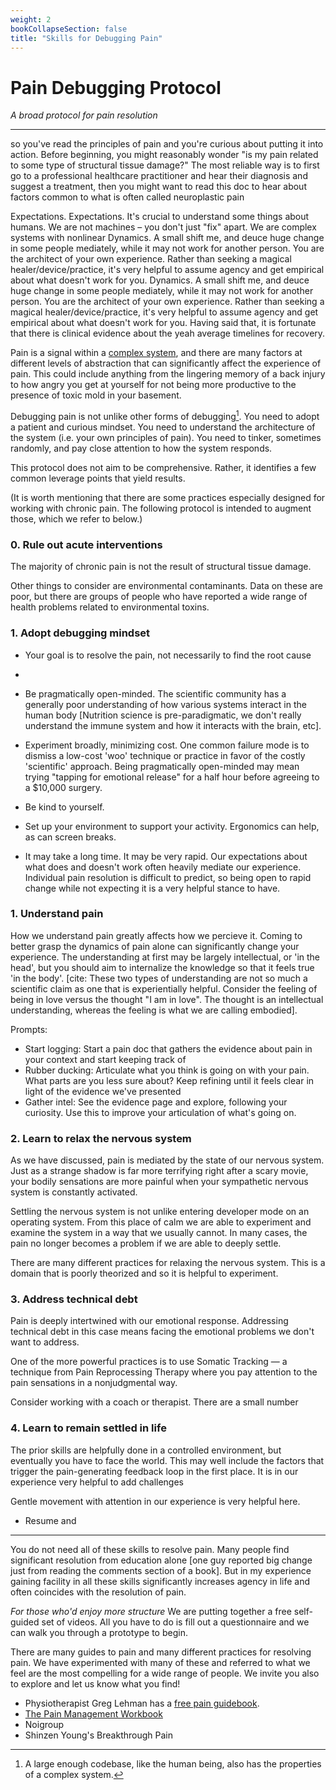 ```yaml
---
weight: 2
bookCollapseSection: false
title: "Skills for Debugging Pain"
---
```


# Pain Debugging Protocol

*A broad protocol for pain resolution*

---

 so you've read the principles of pain and you're curious about putting it into action. Before beginning, you might reasonably wonder "is my pain related to some type of structural tissue damage?" The most reliable way is to first go to a professional healthcare practitioner and hear their diagnosis and suggest a treatment, then you might want to read this doc to hear about factors common to what is often called neuroplastic pain

 Expectations.
Expectations.
It's crucial to understand some things about humans. We are not machines – you don't just "fix" apart. We are complex systems with nonlinear Dynamics. A small shift me, and deuce huge change in some people mediately, while it may not work for another person. You are the architect of your own experience. Rather than seeking a magical healer/device/practice, it's very helpful to assume agency and get empirical about what doesn't work for you.
Dynamics. A small shift me, and deuce huge change in some people mediately, while it may not work for another person. You are the architect of your own experience. Rather than seeking a magical healer/device/practice, it's very helpful to assume agency and get empirical about what doesn't work for you.
Having said that, it is fortunate that there is clinical evidence about the yeah average timelines for recovery. 

Pain is a signal within a [complex system](https://en.wikipedia.org/wiki/Complex_system), and there are many factors at different levels of abstraction that can significantly affect the experience of pain. This could include anything from the lingering memory of a back injury to how angry you get at yourself for not being more productive to the presence of toxic mold in your basement.

Debugging pain is not unlike other forms of debugging[^1]. You need to adopt a patient and curious mindset. You need to understand the architecture of the system (i.e. your own principles of pain). You need to tinker, sometimes randomly, and pay close attention to how the system responds.

This protocol does not aim to be comprehensive. Rather, it identifies a few common leverage points that yield results.



(It is worth mentioning that there are some practices especially designed for working with chronic pain. The following protocol is intended to augment those, which we refer to below.)

### 0. Rule out acute interventions

The majority of chronic pain is not the result of structural tissue damage. 

Other things to consider are environmental contaminants. Data on these are poor, but there are groups of people who have reported a wide range of health problems related to environmental toxins. 


### 1. Adopt debugging mindset

- Your goal is to resolve the pain, not necessarily to find the root cause
- 
- Be pragmatically open-minded. The scientific community has a generally poor understanding of how various systems interact in the human body [Nutrition science is pre-paradigmatic, we don't really understand the immune system and how it interacts with the brain, etc]. 
- Experiment broadly, minimizing cost. One common failure mode is to dismiss a low-cost 'woo' technique or practice in favor of the costly 'scientific' approach. Being pragmatically open-minded may mean trying "tapping for emotional release" for a half hour before agreeing to a $10,000 surgery.

- Be kind to yourself. 

- Set up your environment to support your activity. Ergonomics can help, as can screen breaks.

- It may take a long time. It may be very rapid. Our expectations about what does and doesn't work often heavily mediate our experience. Individual pain resolution is difficult to predict, so being open to rapid change while not expecting it is a very helpful stance to have.


### 1. Understand pain

How we understand pain greatly affects how we percieve it. Coming to better grasp the dynamics of pain alone can significantly change your experience. The understanding at first may be largely intellectual, or 'in the head', but you should aim to internalize the knowledge so that it feels true 'in the body'. [cite: These two types of understanding are not so much a scientific claim as one that is experientially helpful. Consider the feeling of being in love versus the thought "I am in love". The thought is an intellectual understanding, whereas the feeling is what we are calling embodied].

Prompts:
- Start logging: Start a pain doc that gathers the evidence about pain in your context and start keeping track of 
- Rubber ducking: Articulate what you think is going on with your pain. What parts are you less sure about? Keep refining until it feels clear in light of the evidence we've presented
- Gather intel: See the evidence page and explore, following your curiosity. Use this to improve your articulation of what's going on.


### 2. Learn to relax the nervous system

As we have discussed, pain is mediated by the state of our nervous system. Just as a strange shadow is far more terrifying right after a scary movie, your bodily sensations are more painful when your sympathetic nervous system is constantly activated.

Settling the nervous system is not unlike entering developer mode on an operating system. From this place of calm we are able to experiment and examine the system in a way that we usually cannot. In many cases, the pain no longer becomes a problem if we are able to deeply settle.

There are many different practices for relaxing the nervous system. This is a domain that is poorly theorized and so it is helpful to experiment.



### 3. Address technical debt

Pain is deeply intertwined with our emotional response. Addressing technical debt in this case means facing the emotional problems we don't want to address.

One of the more powerful practices is to use Somatic Tracking — a technique from Pain Reprocessing Therapy where you pay attention to the pain sensations in a nonjudgmental way.

Consider working with a coach or therapist. There are a small number

### 4. Learn to remain settled in life

The prior skills are helpfully done in a controlled environment, but eventually you have to face the world. This may well include the factors that trigger the pain-generating feedback loop in the first place. It is in our experience very helpful to add challenges

Gentle movement with attention in our experience is very helpful here.

- Resume and 

---

You do not need all of these skills to resolve pain. Many people find significant resolution from education alone [one guy reported big change just from reading the comments section of a book]. But in my experience gaining facility in all these skills significantly increases agency in life and often coincides with the resolution of pain.

*For those who'd enjoy more structure*
We are putting together a free self-guided set of videos. All you have to do is fill out a questionnaire and we can walk you through a prototype to begin.

There are many guides to pain and many different practices for resolving pain. We have experimented with many of these and referred to what we feel are the most compelling for a wide range of people. We invite you also to explore and let us know what you find!
- Physiotherapist Greg Lehman has a [free pain guidebook](https://www.greglehman.ca/pain-science-workbooks).
- [The Pain Management Workbook](https://www.amazon.com/Pain-Management-Workbook-Powerful-Mindfulness/dp/1684036445)
- Noigroup
- Shinzen Young's Breakthrough Pain




[^1]: A large enough codebase, like the human being, also has the properties of a complex system.